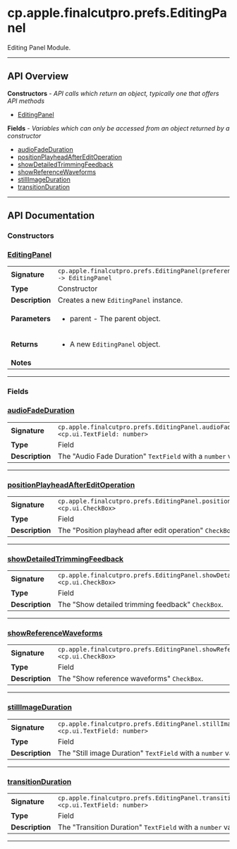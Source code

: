 # cp.apple.finalcutpro.prefs.EditingPanel

Editing Panel Module.

---

## API Overview
**Constructors** - _API calls which return an object, typically one that offers API methods_
 * [EditingPanel](#editingpanel)

**Fields** - _Variables which can only be accessed from an object returned by a constructor_
 * [audioFadeDuration](#audiofadeduration)
 * [positionPlayheadAfterEditOperation](#positionplayheadaftereditoperation)
 * [showDetailedTrimmingFeedback](#showdetailedtrimmingfeedback)
 * [showReferenceWaveforms](#showreferencewaveforms)
 * [stillImageDuration](#stillimageduration)
 * [transitionDuration](#transitionduration)


---

## API Documentation

### Constructors


### [EditingPanel](#editingpanel)

|                                             |                                                                                     |
| --------------------------------------------|-------------------------------------------------------------------------------------|
| **Signature**                               | `cp.apple.finalcutpro.prefs.EditingPanel(preferencesDialog) -> EditingPanel`                                                                    |
| **Type**                                    | Constructor                                                                     |
| **Description**                             | Creates a new `EditingPanel` instance.                                                                     |
| **Parameters**                              | <ul><li>parent - The parent object.</li></ul> |
| **Returns**                                 | <ul><li>A new `EditingPanel` object.</li></ul>          |
| **Notes**                                   | <ul></ul>                |

---
### Fields


### [audioFadeDuration](#audiofadeduration)

|                                             |                                                                                     |
| --------------------------------------------|-------------------------------------------------------------------------------------|
| **Signature**                               | `cp.apple.finalcutpro.prefs.EditingPanel.audioFadeDuration <cp.ui.TextField: number>`                                                                    |
| **Type**                                    | Field                                                                     |
| **Description**                             | The "Audio Fade Duration" `TextField` with a `number` value.                                                                     |

---

### [positionPlayheadAfterEditOperation](#positionplayheadaftereditoperation)

|                                             |                                                                                     |
| --------------------------------------------|-------------------------------------------------------------------------------------|
| **Signature**                               | `cp.apple.finalcutpro.prefs.EditingPanel.positionPlayheadAfterEditOperation <cp.ui.CheckBox>`                                                                    |
| **Type**                                    | Field                                                                     |
| **Description**                             | The "Position playhead after edit operation" `CheckBox`.                                                                     |

---

### [showDetailedTrimmingFeedback](#showdetailedtrimmingfeedback)

|                                             |                                                                                     |
| --------------------------------------------|-------------------------------------------------------------------------------------|
| **Signature**                               | `cp.apple.finalcutpro.prefs.EditingPanel.showDetailedTrimmingFeedback <cp.ui.CheckBox>`                                                                    |
| **Type**                                    | Field                                                                     |
| **Description**                             | The "Show detailed trimming feedback" `CheckBox`.                                                                     |

---

### [showReferenceWaveforms](#showreferencewaveforms)

|                                             |                                                                                     |
| --------------------------------------------|-------------------------------------------------------------------------------------|
| **Signature**                               | `cp.apple.finalcutpro.prefs.EditingPanel.showReferenceWaveforms <cp.ui.CheckBox>`                                                                    |
| **Type**                                    | Field                                                                     |
| **Description**                             | The "Show reference waveforms" `CheckBox`.                                                                     |

---

### [stillImageDuration](#stillimageduration)

|                                             |                                                                                     |
| --------------------------------------------|-------------------------------------------------------------------------------------|
| **Signature**                               | `cp.apple.finalcutpro.prefs.EditingPanel.stillImageDuration <cp.ui.TextField: number>`                                                                    |
| **Type**                                    | Field                                                                     |
| **Description**                             | The "Still image Duration" `TextField` with a `number` value.                                                                     |

---

### [transitionDuration](#transitionduration)

|                                             |                                                                                     |
| --------------------------------------------|-------------------------------------------------------------------------------------|
| **Signature**                               | `cp.apple.finalcutpro.prefs.EditingPanel.transitionDuration <cp.ui.TextField: number>`                                                                    |
| **Type**                                    | Field                                                                     |
| **Description**                             | The "Transition Duration" `TextField` with a `number` value.                                                                     |

---
